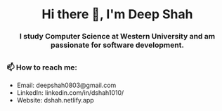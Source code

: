 <h1 align = 'center';>Hi there 👋, I'm Deep Shah</h1>

<h3 align = 'center';>I study Computer Science at Western University and am passionate for software development.<h2>
 
  <h3>📫 How to reach me:</h3>
  <ul>
   <li>Email: deepshah0803@gmail.com</li>
   <li>LinkedIn: linkedin.com/in/dshah1010/</li>
   <li>Website: dshah.netlify.app</li>
  </ul>

